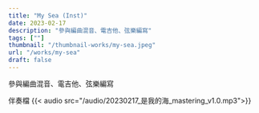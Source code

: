 ```yaml
---
title: "My Sea (Inst)"
date: 2023-02-17
description: "參與編曲混音、電吉他、弦樂編寫" 
tags: [""]
thumbnail: "/thumbnail-works/my-sea.jpeg"
url: "/works/my-sea"
draft: false
---
```



參與編曲混音、電吉他、弦樂編寫

伴奏檔
{{< audio src="/audio/20230217_是我的海_mastering_v1.0.mp3">}}